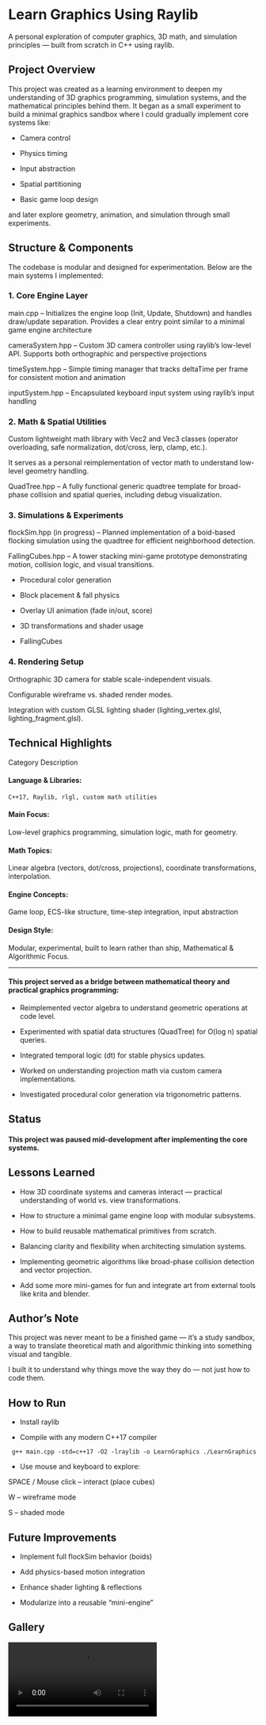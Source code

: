 # Learn Graphics Using Raylib

A personal exploration of computer graphics, 3D math, and simulation principles — built from scratch in C++ using raylib.

##  Project Overview

This project was created as a learning environment to deepen my understanding of 3D graphics programming, simulation systems, and the mathematical principles behind them.
It began as a small experiment to build a minimal graphics sandbox where I could gradually implement core systems like:

* Camera control

* Physics timing

* Input abstraction

* Spatial partitioning

* Basic game loop design

and later explore geometry, animation, and simulation through small experiments.

## Structure & Components

The codebase is modular and designed for experimentation.
Below are the main systems I implemented:

### 1. Core Engine Layer

main.cpp – Initializes the engine loop (Init, Update, Shutdown) and handles draw/update separation.
Provides a clear entry point similar to a minimal game engine architecture

cameraSystem.hpp – Custom 3D camera controller using raylib’s low-level API.
Supports both orthographic and perspective projections

timeSystem.hpp – Simple timing manager that tracks deltaTime per frame for consistent motion and animation

inputSystem.hpp – Encapsulated keyboard input system using raylib’s input handling

### 2. Math & Spatial Utilities

Custom lightweight math library with Vec2 and Vec3 classes (operator overloading, safe normalization, dot/cross, lerp, clamp, etc.).

It serves as a personal reimplementation of vector math to understand low-level geometry handling.

QuadTree.hpp – A fully functional generic quadtree template for broad-phase collision and spatial queries, including debug visualization.

### 3. Simulations & Experiments

flockSim.hpp (in progress) – Planned implementation of a boid-based flocking simulation using the quadtree for efficient neighborhood detection.

FallingCubes.hpp – A tower stacking mini-game prototype demonstrating motion, collision logic, and visual transitions.

* Procedural color generation

* Block placement & fall physics

* Overlay UI animation (fade in/out, score)

* 3D transformations and shader usage

*  FallingCubes

### 4. Rendering Setup

Orthographic 3D camera for stable scale-independent visuals.

Configurable wireframe vs. shaded render modes.

Integration with custom GLSL lighting shader (lighting_vertex.glsl, lighting_fragment.glsl).

## Technical Highlights
Category	Description
#### Language & Libraries:
	C++17, Raylib, rlgl, custom math utilities
#### Main Focus:
Low-level graphics programming, simulation logic, math for geometry.
#### Math Topics:
Linear algebra (vectors, dot/cross, projections), coordinate transformations, interpolation.
#### Engine Concepts:
Game loop, ECS-like structure, time-step integration, input abstraction
#### Design Style:
Modular, experimental, built to learn rather than ship,
Mathematical & Algorithmic Focus.

----

#### This project served as a bridge between mathematical theory and practical graphics programming:

- Reimplemented vector algebra to understand geometric operations at code level.

- Experimented with spatial data structures (QuadTree) for O(log n) spatial queries.

- Integrated temporal logic (dt) for stable physics updates.

- Worked on understanding projection math via custom camera implementations.

- Investigated procedural color generation via trigonometric patterns.

## Status

#### This project was paused mid-development after implementing the core systems.

## Lessons Learned

- How 3D coordinate systems and cameras interact — practical understanding of world vs. view transformations.

- How to structure a minimal game engine loop with modular subsystems.

- How to build reusable mathematical primitives from scratch.

- Balancing clarity and flexibility when architecting simulation systems.

- Implementing geometric algorithms like broad-phase collision detection and vector projection.

- Add some more mini-games for fun and integrate art from external tools like krita and blender.

## Author’s Note

This project was never meant to be a finished game —
it’s a study sandbox, a way to translate theoretical math and algorithmic thinking into something visual and tangible.

I built it to understand why things move the way they do — not just how to code them.

## How to Run

- Install raylib

- Compile with any modern C++17 compiler

` g++ main.cpp -std=c++17 -O2 -lraylib -o LearnGraphics
./LearnGraphics`

- Use mouse and keyboard to explore:

SPACE / Mouse click – interact (place cubes)

W – wireframe mode

S – shaded mode

## Future Improvements

- Implement full flockSim behavior (boids)

- Add physics-based motion integration

- Enhance shader lighting & reflections

- Modularize into a reusable “mini-engine”

## Gallery 

![Tower stocking demo](docs/videos/tower-mini-game.mp4)